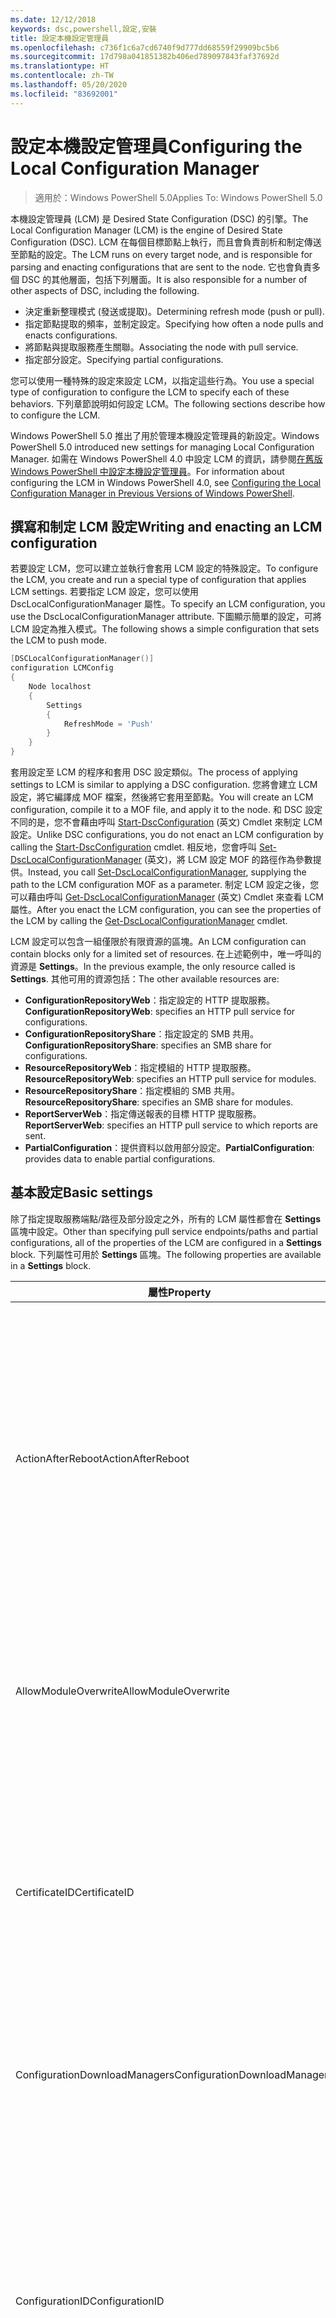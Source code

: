 ```yaml
---
ms.date: 12/12/2018
keywords: dsc,powershell,設定,安裝
title: 設定本機設定管理員
ms.openlocfilehash: c736f1c6a7cd6740f9d777dd68559f29909bc5b6
ms.sourcegitcommit: 17d798a041851382b406ed789097843faf37692d
ms.translationtype: HT
ms.contentlocale: zh-TW
ms.lasthandoff: 05/20/2020
ms.locfileid: "83692001"
---
```

# <a name="configuring-the-local-configuration-manager"></a><span data-ttu-id="c1b19-103">設定本機設定管理員</span><span class="sxs-lookup"><span data-stu-id="c1b19-103">Configuring the Local Configuration Manager</span></span>

> <span data-ttu-id="c1b19-104">適用於：Windows PowerShell 5.0</span><span class="sxs-lookup"><span data-stu-id="c1b19-104">Applies To: Windows PowerShell 5.0</span></span>

<span data-ttu-id="c1b19-105">本機設定管理員 (LCM) 是 Desired State Configuration (DSC) 的引擎。</span><span class="sxs-lookup"><span data-stu-id="c1b19-105">The Local Configuration Manager (LCM) is the engine of Desired State Configuration (DSC).</span></span>
<span data-ttu-id="c1b19-106">LCM 在每個目標節點上執行，而且會負責剖析和制定傳送至節點的設定。</span><span class="sxs-lookup"><span data-stu-id="c1b19-106">The LCM runs on every target node, and is responsible for parsing and enacting configurations that are sent to the node.</span></span>
<span data-ttu-id="c1b19-107">它也會負責多個 DSC 的其他層面，包括下列層面。</span><span class="sxs-lookup"><span data-stu-id="c1b19-107">It is also responsible for a number of other aspects of DSC, including the following.</span></span>

- <span data-ttu-id="c1b19-108">決定重新整理模式 (發送或提取)。</span><span class="sxs-lookup"><span data-stu-id="c1b19-108">Determining refresh mode (push or pull).</span></span>
- <span data-ttu-id="c1b19-109">指定節點提取的頻率，並制定設定。</span><span class="sxs-lookup"><span data-stu-id="c1b19-109">Specifying how often a node pulls and enacts configurations.</span></span>
- <span data-ttu-id="c1b19-110">將節點與提取服務產生關聯。</span><span class="sxs-lookup"><span data-stu-id="c1b19-110">Associating the node with pull service.</span></span>
- <span data-ttu-id="c1b19-111">指定部分設定。</span><span class="sxs-lookup"><span data-stu-id="c1b19-111">Specifying partial configurations.</span></span>

<span data-ttu-id="c1b19-112">您可以使用一種特殊的設定來設定 LCM，以指定這些行為。</span><span class="sxs-lookup"><span data-stu-id="c1b19-112">You use a special type of configuration to configure the LCM to specify each of these behaviors.</span></span>
<span data-ttu-id="c1b19-113">下列章節說明如何設定 LCM。</span><span class="sxs-lookup"><span data-stu-id="c1b19-113">The following sections describe how to configure the LCM.</span></span>

<span data-ttu-id="c1b19-114">Windows PowerShell 5.0 推出了用於管理本機設定管理員的新設定。</span><span class="sxs-lookup"><span data-stu-id="c1b19-114">Windows PowerShell 5.0 introduced new settings for managing Local Configuration Manager.</span></span>
<span data-ttu-id="c1b19-115">如需在 Windows PowerShell 4.0 中設定 LCM 的資訊，請參閱[在舊版 Windows PowerShell 中設定本機設定管理員](metaconfig4.md)。</span><span class="sxs-lookup"><span data-stu-id="c1b19-115">For information about configuring the LCM in Windows PowerShell 4.0, see [Configuring the Local Configuration Manager in Previous Versions of Windows PowerShell](metaconfig4.md).</span></span>

## <a name="writing-and-enacting-an-lcm-configuration"></a><span data-ttu-id="c1b19-116">撰寫和制定 LCM 設定</span><span class="sxs-lookup"><span data-stu-id="c1b19-116">Writing and enacting an LCM configuration</span></span>

<span data-ttu-id="c1b19-117">若要設定 LCM，您可以建立並執行會套用 LCM 設定的特殊設定。</span><span class="sxs-lookup"><span data-stu-id="c1b19-117">To configure the LCM, you create and run a special type of configuration that applies LCM settings.</span></span>
<span data-ttu-id="c1b19-118">若要指定 LCM 設定，您可以使用 DscLocalConfigurationManager 屬性。</span><span class="sxs-lookup"><span data-stu-id="c1b19-118">To specify an LCM configuration, you use the DscLocalConfigurationManager attribute.</span></span>
<span data-ttu-id="c1b19-119">下圖顯示簡單的設定，可將 LCM 設定為推入模式。</span><span class="sxs-lookup"><span data-stu-id="c1b19-119">The following shows a simple configuration that sets the LCM to push mode.</span></span>

```powershell
[DSCLocalConfigurationManager()]
configuration LCMConfig
{
    Node localhost
    {
        Settings
        {
            RefreshMode = 'Push'
        }
    }
}
```

<span data-ttu-id="c1b19-120">套用設定至 LCM 的程序和套用 DSC 設定類似。</span><span class="sxs-lookup"><span data-stu-id="c1b19-120">The process of applying settings to LCM is similar to applying a DSC configuration.</span></span>
<span data-ttu-id="c1b19-121">您將會建立 LCM 設定，將它編譯成 MOF 檔案，然後將它套用至節點。</span><span class="sxs-lookup"><span data-stu-id="c1b19-121">You will create an LCM configuration, compile it to a MOF file, and apply it to the node.</span></span>
<span data-ttu-id="c1b19-122">和 DSC 設定不同的是，您不會藉由呼叫 [Start-DscConfiguration](/powershell/module/psdesiredstateconfiguration/start-dscconfiguration) \(英文\) Cmdlet 來制定 LCM 設定。</span><span class="sxs-lookup"><span data-stu-id="c1b19-122">Unlike DSC configurations, you do not enact an LCM configuration by calling the [Start-DscConfiguration](/powershell/module/psdesiredstateconfiguration/start-dscconfiguration) cmdlet.</span></span>
<span data-ttu-id="c1b19-123">相反地，您會呼叫 [Set-DscLocalConfigurationManager](/powershell/module/PSDesiredStateConfiguration/Set-DscLocalConfigurationManager) \(英文\)，將 LCM 設定 MOF 的路徑作為參數提供。</span><span class="sxs-lookup"><span data-stu-id="c1b19-123">Instead, you call [Set-DscLocalConfigurationManager](/powershell/module/PSDesiredStateConfiguration/Set-DscLocalConfigurationManager), supplying the path to the LCM configuration MOF as a parameter.</span></span>
<span data-ttu-id="c1b19-124">制定 LCM 設定之後，您可以藉由呼叫 [Get-DscLocalConfigurationManager](/powershell/module/PSDesiredStateConfiguration/Get-DscLocalConfigurationManager) \(英文\) Cmdlet 來查看 LCM 屬性。</span><span class="sxs-lookup"><span data-stu-id="c1b19-124">After you enact the LCM configuration, you can see the properties of the LCM by calling the [Get-DscLocalConfigurationManager](/powershell/module/PSDesiredStateConfiguration/Get-DscLocalConfigurationManager) cmdlet.</span></span>

<span data-ttu-id="c1b19-125">LCM 設定可以包含一組僅限於有限資源的區塊。</span><span class="sxs-lookup"><span data-stu-id="c1b19-125">An LCM configuration can contain blocks only for a limited set of resources.</span></span>
<span data-ttu-id="c1b19-126">在上述範例中，唯一呼叫的資源是 **Settings**。</span><span class="sxs-lookup"><span data-stu-id="c1b19-126">In the previous example, the only resource called is **Settings**.</span></span>
<span data-ttu-id="c1b19-127">其他可用的資源包括：</span><span class="sxs-lookup"><span data-stu-id="c1b19-127">The other available resources are:</span></span>

* <span data-ttu-id="c1b19-128">**ConfigurationRepositoryWeb**：指定設定的 HTTP 提取服務。</span><span class="sxs-lookup"><span data-stu-id="c1b19-128">**ConfigurationRepositoryWeb**: specifies an HTTP pull service for configurations.</span></span>
* <span data-ttu-id="c1b19-129">**ConfigurationRepositoryShare**：指定設定的 SMB 共用。</span><span class="sxs-lookup"><span data-stu-id="c1b19-129">**ConfigurationRepositoryShare**: specifies an SMB share for configurations.</span></span>
* <span data-ttu-id="c1b19-130">**ResourceRepositoryWeb**：指定模組的 HTTP 提取服務。</span><span class="sxs-lookup"><span data-stu-id="c1b19-130">**ResourceRepositoryWeb**: specifies an HTTP pull service for modules.</span></span>
* <span data-ttu-id="c1b19-131">**ResourceRepositoryShare**：指定模組的 SMB 共用。</span><span class="sxs-lookup"><span data-stu-id="c1b19-131">**ResourceRepositoryShare**: specifies an SMB share for modules.</span></span>
* <span data-ttu-id="c1b19-132">**ReportServerWeb**：指定傳送報表的目標 HTTP 提取服務。</span><span class="sxs-lookup"><span data-stu-id="c1b19-132">**ReportServerWeb**: specifies an HTTP pull service to which reports are sent.</span></span>
* <span data-ttu-id="c1b19-133">**PartialConfiguration**：提供資料以啟用部分設定。</span><span class="sxs-lookup"><span data-stu-id="c1b19-133">**PartialConfiguration**: provides data to enable partial configurations.</span></span>

## <a name="basic-settings"></a><span data-ttu-id="c1b19-134">基本設定</span><span class="sxs-lookup"><span data-stu-id="c1b19-134">Basic settings</span></span>

<span data-ttu-id="c1b19-135">除了指定提取服務端點/路徑及部分設定之外，所有的 LCM 屬性都會在 **Settings** 區塊中設定。</span><span class="sxs-lookup"><span data-stu-id="c1b19-135">Other than specifying pull service endpoints/paths and partial configurations, all of the properties of the LCM are configured in a **Settings** block.</span></span>
<span data-ttu-id="c1b19-136">下列屬性可用於 **Settings** 區塊。</span><span class="sxs-lookup"><span data-stu-id="c1b19-136">The following properties are available in a **Settings** block.</span></span>

|  <span data-ttu-id="c1b19-137">屬性</span><span class="sxs-lookup"><span data-stu-id="c1b19-137">Property</span></span>  |  <span data-ttu-id="c1b19-138">類型</span><span class="sxs-lookup"><span data-stu-id="c1b19-138">Type</span></span>  |  <span data-ttu-id="c1b19-139">描述</span><span class="sxs-lookup"><span data-stu-id="c1b19-139">Description</span></span>   |
|----------- |------- |--------------- |
| <span data-ttu-id="c1b19-140">ActionAfterReboot</span><span class="sxs-lookup"><span data-stu-id="c1b19-140">ActionAfterReboot</span></span>| <span data-ttu-id="c1b19-141">字串</span><span class="sxs-lookup"><span data-stu-id="c1b19-141">string</span></span>| <span data-ttu-id="c1b19-142">指定套用設定期間在重新開機後的動作。</span><span class="sxs-lookup"><span data-stu-id="c1b19-142">Specifies what happens after a reboot during the application of a configuration.</span></span> <span data-ttu-id="c1b19-143">可能的值為 __"ContinueConfiguration"__ 和 __"StopConfiguration"__ 。</span><span class="sxs-lookup"><span data-stu-id="c1b19-143">The possible values are __"ContinueConfiguration"__ and __"StopConfiguration"__.</span></span> <ul><li> <span data-ttu-id="c1b19-144">__ContinueConfiguration__：機器重新開機後繼續套用目前的設定。</span><span class="sxs-lookup"><span data-stu-id="c1b19-144">__ContinueConfiguration__: Continue applying the current configuration after machine reboot.</span></span> <span data-ttu-id="c1b19-145">這是預設值。</span><span class="sxs-lookup"><span data-stu-id="c1b19-145">This is the default value</span></span></li><li><span data-ttu-id="c1b19-146">__StopConfiguration__：機器重新開機後停止目前的設定。</span><span class="sxs-lookup"><span data-stu-id="c1b19-146">__StopConfiguration__: Stop the current configuration after machine reboot.</span></span></li></ul>|
| <span data-ttu-id="c1b19-147">AllowModuleOverwrite</span><span class="sxs-lookup"><span data-stu-id="c1b19-147">AllowModuleOverwrite</span></span>| <span data-ttu-id="c1b19-148">bool</span><span class="sxs-lookup"><span data-stu-id="c1b19-148">bool</span></span>| <span data-ttu-id="c1b19-149">若允許以自提取服務下載的新設定覆寫目標節點上的舊設定，即為 __$TRUE__。</span><span class="sxs-lookup"><span data-stu-id="c1b19-149">__$TRUE__ if new configurations downloaded from the pull service are allowed to overwrite the old ones on the target node.</span></span> <span data-ttu-id="c1b19-150">否則為 $FALSE。</span><span class="sxs-lookup"><span data-stu-id="c1b19-150">Otherwise, $FALSE.</span></span>|
| <span data-ttu-id="c1b19-151">CertificateID</span><span class="sxs-lookup"><span data-stu-id="c1b19-151">CertificateID</span></span>| <span data-ttu-id="c1b19-152">字串</span><span class="sxs-lookup"><span data-stu-id="c1b19-152">string</span></span>| <span data-ttu-id="c1b19-153">憑證指紋，用來保護在設定中傳遞的憑證。</span><span class="sxs-lookup"><span data-stu-id="c1b19-153">The thumbprint of a certificate used to secure credentials passed in a configuration.</span></span> <span data-ttu-id="c1b19-154">如需詳細資訊，請參閱 [Want to secure credentials in Windows PowerShell Desired State Configuration (需要保護 Windows PowerShell 預期狀態設定的憑證嗎？)](https://devblogs.microsoft.com/powershell/want-to-secure-credentials-in-windows-powershell-desired-state-configuration/)。</span><span class="sxs-lookup"><span data-stu-id="c1b19-154">For more information see [Want to secure credentials in Windows PowerShell Desired State Configuration?](https://devblogs.microsoft.com/powershell/want-to-secure-credentials-in-windows-powershell-desired-state-configuration/).</span></span> <br> <span data-ttu-id="c1b19-155">__注意：__ 若使用 Azure 自動化 DSC 提取服務，系統會自動管理此設定。</span><span class="sxs-lookup"><span data-stu-id="c1b19-155">__Note:__ this is managed automatically if using Azure Automation DSC pull service.</span></span>|
| <span data-ttu-id="c1b19-156">ConfigurationDownloadManagers</span><span class="sxs-lookup"><span data-stu-id="c1b19-156">ConfigurationDownloadManagers</span></span>| <span data-ttu-id="c1b19-157">CimInstance[]</span><span class="sxs-lookup"><span data-stu-id="c1b19-157">CimInstance[]</span></span>| <span data-ttu-id="c1b19-158">已過時。</span><span class="sxs-lookup"><span data-stu-id="c1b19-158">Obsolete.</span></span> <span data-ttu-id="c1b19-159">使用 __ConfigurationRepositoryWeb__ 和 __ConfigurationRepositoryShare__ 區塊來定義設定提取服務端點。</span><span class="sxs-lookup"><span data-stu-id="c1b19-159">Use __ConfigurationRepositoryWeb__ and __ConfigurationRepositoryShare__ blocks to define configuration pull service endpoints.</span></span>|
| <span data-ttu-id="c1b19-160">ConfigurationID</span><span class="sxs-lookup"><span data-stu-id="c1b19-160">ConfigurationID</span></span>| <span data-ttu-id="c1b19-161">字串</span><span class="sxs-lookup"><span data-stu-id="c1b19-161">string</span></span>| <span data-ttu-id="c1b19-162">用於與較舊提取服務版本之間的回溯相容性。</span><span class="sxs-lookup"><span data-stu-id="c1b19-162">For backwards compatibility with older pull service versions.</span></span> <span data-ttu-id="c1b19-163">識別要從提取服務取得之設定檔的 GUID。</span><span class="sxs-lookup"><span data-stu-id="c1b19-163">A GUID that identifies the configuration file to get from a pull service.</span></span> <span data-ttu-id="c1b19-164">如果設定 MOF 的名稱為 ConfigurationID.mof，節點將會在提取服務上提取設定。</span><span class="sxs-lookup"><span data-stu-id="c1b19-164">The node will pull configurations on the pull service if the name of the configuration MOF is named ConfigurationID.mof.</span></span><br> <span data-ttu-id="c1b19-165">__注意：__ 如果您設定這個屬性，將無法使用 __RegistrationKey__ 向提取服務註冊節點。</span><span class="sxs-lookup"><span data-stu-id="c1b19-165">__Note:__ If you set this property, registering the node with a pull service by using __RegistrationKey__ does not work.</span></span> <span data-ttu-id="c1b19-166">如需詳細資訊，請參閱[以設定名稱設定提取用戶端](../pull-server/pullClientConfigNames.md)。</span><span class="sxs-lookup"><span data-stu-id="c1b19-166">For more information, see [Setting up a pull client with configuration names](../pull-server/pullClientConfigNames.md).</span></span>|
| <span data-ttu-id="c1b19-167">ConfigurationMode</span><span class="sxs-lookup"><span data-stu-id="c1b19-167">ConfigurationMode</span></span>| <span data-ttu-id="c1b19-168">字串</span><span class="sxs-lookup"><span data-stu-id="c1b19-168">string</span></span> | <span data-ttu-id="c1b19-169">指定 LCM 實際上如何將設定套用至目標節點。</span><span class="sxs-lookup"><span data-stu-id="c1b19-169">Specifies how the LCM actually applies the configuration to the target nodes.</span></span> <span data-ttu-id="c1b19-170">可能的值為 __"ApplyOnly"__ 、 __"ApplyAndMonitor"__ 和 __"ApplyAndAutoCorrect"__ 。</span><span class="sxs-lookup"><span data-stu-id="c1b19-170">Possible values are __"ApplyOnly"__,__"ApplyAndMonitor"__, and __"ApplyAndAutoCorrect"__.</span></span> <ul><li><span data-ttu-id="c1b19-171">__ApplyOnly__：除非將新設定推送至目標節點，或是從服務提取新設定時，否則，DSC 會套用設定且不執行任何進一步的動作。</span><span class="sxs-lookup"><span data-stu-id="c1b19-171">__ApplyOnly__: DSC applies the configuration and does nothing further unless a new configuration is pushed to the target node or when a new configuration is pulled from a service.</span></span> <span data-ttu-id="c1b19-172">初始套用新的設定之後，DSC 不會檢查先前設定的狀態是否漂移。</span><span class="sxs-lookup"><span data-stu-id="c1b19-172">After initial application of a new configuration, DSC does not check for drift from a previously configured state.</span></span> <span data-ttu-id="c1b19-173">請注意，在 __ApplyOnly__ 生效之前，DSC 不斷嘗試套用此組態，直到成功為止 。</span><span class="sxs-lookup"><span data-stu-id="c1b19-173">Note that DSC will attempt to apply the configuration until it is successful before __ApplyOnly__ takes effect.</span></span> </li><li> <span data-ttu-id="c1b19-174">__ApplyAndMonitor__：這是預設值。</span><span class="sxs-lookup"><span data-stu-id="c1b19-174">__ApplyAndMonitor__: This is the default value.</span></span> <span data-ttu-id="c1b19-175">LCM 會套用任何新的設定。</span><span class="sxs-lookup"><span data-stu-id="c1b19-175">The LCM applies any new configurations.</span></span> <span data-ttu-id="c1b19-176">初始套用新設定之後，如果目標節點從所需狀態漂移，DSC 會在記錄中報告差異。</span><span class="sxs-lookup"><span data-stu-id="c1b19-176">After initial application of a new configuration, if the target node drifts from the desired state, DSC reports the discrepancy in logs.</span></span> <span data-ttu-id="c1b19-177">請注意，在 __ApplyAndMonitor__ 生效之前，DSC 不斷嘗試套用此組態，直到成功為止 。</span><span class="sxs-lookup"><span data-stu-id="c1b19-177">Note that DSC will attempt to apply the configuration until it is successful before __ApplyAndMonitor__ takes effect.</span></span></li><li><span data-ttu-id="c1b19-178">__ApplyAndAutoCorrect__：DSC 會套用任何新設定。</span><span class="sxs-lookup"><span data-stu-id="c1b19-178">__ApplyAndAutoCorrect__: DSC applies any new configurations.</span></span> <span data-ttu-id="c1b19-179">第一次套用新設定之後，如果目標節點偏離預期狀態，則 DSC 會報告記錄檔中的差異，然後重新套用目前設定。</span><span class="sxs-lookup"><span data-stu-id="c1b19-179">After initial application of a new configuration, if the target node drifts from the desired state, DSC reports the discrepancy in logs, and then re-applies the current configuration.</span></span></li></ul>|
| <span data-ttu-id="c1b19-180">ConfigurationModeFrequencyMins</span><span class="sxs-lookup"><span data-stu-id="c1b19-180">ConfigurationModeFrequencyMins</span></span>| <span data-ttu-id="c1b19-181">UInt32</span><span class="sxs-lookup"><span data-stu-id="c1b19-181">UInt32</span></span>| <span data-ttu-id="c1b19-182">檢查並套用目前設定的頻率 (以分鐘為單位)。</span><span class="sxs-lookup"><span data-stu-id="c1b19-182">How often, in minutes, the current configuration is checked and applied.</span></span> <span data-ttu-id="c1b19-183">如果 ConfigurationMode 屬性設定為 ApplyOnly，就會忽略這個屬性。</span><span class="sxs-lookup"><span data-stu-id="c1b19-183">This property is ignored if the ConfigurationMode property is set to ApplyOnly.</span></span> <span data-ttu-id="c1b19-184">預設值為 15。</span><span class="sxs-lookup"><span data-stu-id="c1b19-184">The default value is 15.</span></span>|
| <span data-ttu-id="c1b19-185">DebugMode</span><span class="sxs-lookup"><span data-stu-id="c1b19-185">DebugMode</span></span>| <span data-ttu-id="c1b19-186">字串</span><span class="sxs-lookup"><span data-stu-id="c1b19-186">string</span></span>| <span data-ttu-id="c1b19-187">可能的值為 __None__、__ForceModuleImport__ 和 __All__。</span><span class="sxs-lookup"><span data-stu-id="c1b19-187">Possible values are __None__, __ForceModuleImport__, and __All__.</span></span> <ul><li><span data-ttu-id="c1b19-188">設為 __None__ 會使用快取資源。</span><span class="sxs-lookup"><span data-stu-id="c1b19-188">Set to __None__ to use cached resources.</span></span> <span data-ttu-id="c1b19-189">這是預設，而且應該用於實際執行的案例。</span><span class="sxs-lookup"><span data-stu-id="c1b19-189">This is the default and should be used in production scenarios.</span></span></li><li><span data-ttu-id="c1b19-190">設為 __ForceModuleImport__，會導致 LCM 重新載入任何 DSC 資源模組，即使先前已載入這些模組並已快取。</span><span class="sxs-lookup"><span data-stu-id="c1b19-190">Setting to __ForceModuleImport__, causes the LCM to reload any DSC resource modules, even if they have been previously loaded and cached.</span></span> <span data-ttu-id="c1b19-191">這會影響 DSC 作業的效能，因為每個模組會在使用時重新載入。</span><span class="sxs-lookup"><span data-stu-id="c1b19-191">This impacts the performance of DSC operations as each module is reloaded on use.</span></span> <span data-ttu-id="c1b19-192">通常會在為資源偵錯時使用此值</span><span class="sxs-lookup"><span data-stu-id="c1b19-192">Typically you would use this value while debugging a resource</span></span></li><li><span data-ttu-id="c1b19-193">在這一版本中，__All__ 與 __ForceModuleImport__ 相同</span><span class="sxs-lookup"><span data-stu-id="c1b19-193">In this release, __All__ is same as __ForceModuleImport__</span></span></li></ul> |
| <span data-ttu-id="c1b19-194">RebootNodeIfNeeded</span><span class="sxs-lookup"><span data-stu-id="c1b19-194">RebootNodeIfNeeded</span></span>| <span data-ttu-id="c1b19-195">bool</span><span class="sxs-lookup"><span data-stu-id="c1b19-195">bool</span></span>| <span data-ttu-id="c1b19-196">將此設為 `$true`，以允許資源使用 `$global:DSCMachineStatus` 旗標來重新啟動節點。</span><span class="sxs-lookup"><span data-stu-id="c1b19-196">Set this to `$true` to allow resources to reboot the Node using the `$global:DSCMachineStatus` flag.</span></span> <span data-ttu-id="c1b19-197">否則，您將必須手動重新啟動任何設定所需的節點。</span><span class="sxs-lookup"><span data-stu-id="c1b19-197">Otherwise, you will have to manually reboot the node for any configuration that requires it.</span></span> <span data-ttu-id="c1b19-198">預設值是 `$false`。</span><span class="sxs-lookup"><span data-stu-id="c1b19-198">The default value is `$false`.</span></span> <span data-ttu-id="c1b19-199">若要在重新啟動條件是由 DSC 以外項目 (例如 Windows Installer) 所制定的情況下使用此設定，請將此設定與 [ComputerManagementDsc](https://github.com/PowerShell/ComputerManagementDsc) 中的 __PendingReboot__ 模組結合。</span><span class="sxs-lookup"><span data-stu-id="c1b19-199">To use this setting when a reboot condition is enacted by something other than DSC (such as Windows Installer), combine this setting with the __PendingReboot__ resource in the [ComputerManagementDsc](https://github.com/PowerShell/ComputerManagementDsc) module.</span></span>|
| <span data-ttu-id="c1b19-200">RefreshMode</span><span class="sxs-lookup"><span data-stu-id="c1b19-200">RefreshMode</span></span>| <span data-ttu-id="c1b19-201">字串</span><span class="sxs-lookup"><span data-stu-id="c1b19-201">string</span></span>| <span data-ttu-id="c1b19-202">指定 LCM 取得設定的方式。</span><span class="sxs-lookup"><span data-stu-id="c1b19-202">Specifies how the LCM gets configurations.</span></span> <span data-ttu-id="c1b19-203">可能的值為 __"Disabled"__ 、 __"Push"__ 和 __"Pull"__ 。</span><span class="sxs-lookup"><span data-stu-id="c1b19-203">The possible values are __"Disabled"__, __"Push"__, and __"Pull"__.</span></span> <ul><li><span data-ttu-id="c1b19-204">__Disabled__：為此節點停用 DSC 設定。</span><span class="sxs-lookup"><span data-stu-id="c1b19-204">__Disabled__: DSC configurations are disabled for this node.</span></span></li><li> <span data-ttu-id="c1b19-205">__Push__：藉由呼叫 [Start-DscConfiguration](/powershell/module/psdesiredstateconfiguration/start-dscconfiguration) Cmdlet 來初始設定。</span><span class="sxs-lookup"><span data-stu-id="c1b19-205">__Push__: Configurations are initiated by calling the [Start-DscConfiguration](/powershell/module/psdesiredstateconfiguration/start-dscconfiguration) cmdlet.</span></span> <span data-ttu-id="c1b19-206">設定會立即套用至節點。</span><span class="sxs-lookup"><span data-stu-id="c1b19-206">The configuration is applied immediately to the node.</span></span> <span data-ttu-id="c1b19-207">這是預設值。</span><span class="sxs-lookup"><span data-stu-id="c1b19-207">This is the default value.</span></span></li><li><span data-ttu-id="c1b19-208">__Pull__：將節點設定為定期檢查來自提取服務或 SMB 路徑的設定。</span><span class="sxs-lookup"><span data-stu-id="c1b19-208">__Pull:__ The node is configured to regularly check for configurations from a pull service or SMB path.</span></span> <span data-ttu-id="c1b19-209">如果這個屬性設為 __Pull__，您必須在 __ConfigurationRepositoryWeb__ 或 __ConfigurationRepositoryShare__ 區塊中指定 HTTP (服務) 或 SMB (共用) 路徑。</span><span class="sxs-lookup"><span data-stu-id="c1b19-209">If this property is set to __Pull__, you must specify an HTTP (service) or SMB (share) path in a __ConfigurationRepositoryWeb__ or __ConfigurationRepositoryShare__ block.</span></span></li></ul>|
| <span data-ttu-id="c1b19-210">RefreshFrequencyMins</span><span class="sxs-lookup"><span data-stu-id="c1b19-210">RefreshFrequencyMins</span></span>| <span data-ttu-id="c1b19-211">Uint32</span><span class="sxs-lookup"><span data-stu-id="c1b19-211">Uint32</span></span>| <span data-ttu-id="c1b19-212">LCM 檢查提取服務以取得更新設定的時間間隔 (以分鐘為單位)。</span><span class="sxs-lookup"><span data-stu-id="c1b19-212">The time interval, in minutes, at which the LCM checks a pull service to get updated configurations.</span></span> <span data-ttu-id="c1b19-213">如果 LCM 未在提取模式下設定，就會忽略此值。</span><span class="sxs-lookup"><span data-stu-id="c1b19-213">This value is ignored if the LCM is not configured in pull mode.</span></span> <span data-ttu-id="c1b19-214">預設值是 30。</span><span class="sxs-lookup"><span data-stu-id="c1b19-214">The default value is 30.</span></span>|
| <span data-ttu-id="c1b19-215">ReportManagers</span><span class="sxs-lookup"><span data-stu-id="c1b19-215">ReportManagers</span></span>| <span data-ttu-id="c1b19-216">CimInstance[]</span><span class="sxs-lookup"><span data-stu-id="c1b19-216">CimInstance[]</span></span>| <span data-ttu-id="c1b19-217">已過時。</span><span class="sxs-lookup"><span data-stu-id="c1b19-217">Obsolete.</span></span> <span data-ttu-id="c1b19-218">使用 __ReportServerWeb__ 區塊來定義傳送報表資料至提取服務的端點。</span><span class="sxs-lookup"><span data-stu-id="c1b19-218">Use __ReportServerWeb__ blocks to define an endpoint to send reporting data to a pull service.</span></span>|
| <span data-ttu-id="c1b19-219">ResourceModuleManagers</span><span class="sxs-lookup"><span data-stu-id="c1b19-219">ResourceModuleManagers</span></span>| <span data-ttu-id="c1b19-220">CimInstance[]</span><span class="sxs-lookup"><span data-stu-id="c1b19-220">CimInstance[]</span></span>| <span data-ttu-id="c1b19-221">已過時。</span><span class="sxs-lookup"><span data-stu-id="c1b19-221">Obsolete.</span></span> <span data-ttu-id="c1b19-222">使用 __ResourceRepositoryWeb__ 和 __ResourceRepositoryShare__ 區塊來個別定義提取服務 HTTP 端點或 SMB 路徑。</span><span class="sxs-lookup"><span data-stu-id="c1b19-222">Use __ResourceRepositoryWeb__ and __ResourceRepositoryShare__ blocks to define pull service HTTP endpoints or SMB paths, respectively.</span></span>|
| <span data-ttu-id="c1b19-223">PartialConfigurations</span><span class="sxs-lookup"><span data-stu-id="c1b19-223">PartialConfigurations</span></span>| <span data-ttu-id="c1b19-224">CimInstance</span><span class="sxs-lookup"><span data-stu-id="c1b19-224">CimInstance</span></span>| <span data-ttu-id="c1b19-225">未實作。</span><span class="sxs-lookup"><span data-stu-id="c1b19-225">Not implemented.</span></span> <span data-ttu-id="c1b19-226">請勿使用。</span><span class="sxs-lookup"><span data-stu-id="c1b19-226">Do not use.</span></span>|
| <span data-ttu-id="c1b19-227">StatusRetentionTimeInDays</span><span class="sxs-lookup"><span data-stu-id="c1b19-227">StatusRetentionTimeInDays</span></span> | <span data-ttu-id="c1b19-228">UInt32</span><span class="sxs-lookup"><span data-stu-id="c1b19-228">UInt32</span></span>| <span data-ttu-id="c1b19-229">LCM 會保留目前設定狀態的天數。</span><span class="sxs-lookup"><span data-stu-id="c1b19-229">The number of days the LCM keeps the status of the current configuration.</span></span>|

> [!NOTE]
> <span data-ttu-id="c1b19-230">LCM 會根據以下項目，啟動 **ConfigurationModeFrequencyMins**：</span><span class="sxs-lookup"><span data-stu-id="c1b19-230">The LCM starts the **ConfigurationModeFrequencyMins** cycle based on:</span></span>
>
> - <span data-ttu-id="c1b19-231">新的中繼設定會使用 `Set-DscLocalConfigurationManager` 來套用</span><span class="sxs-lookup"><span data-stu-id="c1b19-231">A new metaconfig is applied using `Set-DscLocalConfigurationManager`</span></span>
> - <span data-ttu-id="c1b19-232">電腦重新啟動</span><span class="sxs-lookup"><span data-stu-id="c1b19-232">A machine restart</span></span>
>
> <span data-ttu-id="c1b19-233">針對任何計時器處理序發生當機的狀況，會在 30 秒內偵測該狀況，並重新啟動循環。</span><span class="sxs-lookup"><span data-stu-id="c1b19-233">For any condition where the timer process experiences a crash, that will be detected within 30 seconds and the cycle will be restarted.</span></span>
> <span data-ttu-id="c1b19-234">若此作業的期間超過所設定循環頻率，則下一個計時器便不會啟動，並可能使同時作業延遲啟動循環。</span><span class="sxs-lookup"><span data-stu-id="c1b19-234">A concurrent operation could delay the cycle from being started, if the duration of this operation exceeds the configured cycle frequency, the next timer will not start.</span></span>
>
> <span data-ttu-id="c1b19-235">例如，中繼設定已設定為 15 分鐘的提取頻率，而提取動作則在 T1 發生。</span><span class="sxs-lookup"><span data-stu-id="c1b19-235">Example, the metaconfig is configured at a 15 minute pull frequency and a pull occurs at T1.</span></span>  <span data-ttu-id="c1b19-236">節點沒有在 16 分鐘內完成工作。</span><span class="sxs-lookup"><span data-stu-id="c1b19-236">The Node does not finish work for 16 minutes.</span></span>  <span data-ttu-id="c1b19-237">這樣便會忽略第一個 15 分鐘循環，而下一個提取則會在 T1+15+15 時發生。</span><span class="sxs-lookup"><span data-stu-id="c1b19-237">The first 15 minute cycle is ignored, and next pull will happen at T1+15+15.</span></span>

## <a name="pull-service"></a><span data-ttu-id="c1b19-238">提取服務</span><span class="sxs-lookup"><span data-stu-id="c1b19-238">Pull service</span></span>

<span data-ttu-id="c1b19-239">LCM 設定支援定義下列提取服務端點類型：</span><span class="sxs-lookup"><span data-stu-id="c1b19-239">LCM configuration supports defining the following types of pull service endpoints:</span></span>

- <span data-ttu-id="c1b19-240">**設定伺服器**：適用於 DSC 設定的存放庫。</span><span class="sxs-lookup"><span data-stu-id="c1b19-240">**Configuration server**: A repository for DSC configurations.</span></span> <span data-ttu-id="c1b19-241">使用 **ConfigurationRepositoryWeb** (適用於 Web 伺服器) 和 **ConfigurationRepositoryShare** (適用於 SMB 伺服器) 區塊來定義設定伺服器。</span><span class="sxs-lookup"><span data-stu-id="c1b19-241">Define configuration servers by using **ConfigurationRepositoryWeb** (for web-based servers) and **ConfigurationRepositoryShare** (for SMB-based servers) blocks.</span></span>
- <span data-ttu-id="c1b19-242">**資源伺服器**：封裝成 PowerShell 模組的 DSC 資源存放庫。</span><span class="sxs-lookup"><span data-stu-id="c1b19-242">**Resource server**: A repository for DSC resources, packaged as PowerShell modules.</span></span> <span data-ttu-id="c1b19-243">使用 **ResourceRepositoryWeb** (適用於 Web 伺服器) 和 **ResourceRepositoryShare** (適用於 SMB 伺服器) 區塊來定義資源伺服器。</span><span class="sxs-lookup"><span data-stu-id="c1b19-243">Define resource servers by using **ResourceRepositoryWeb** (for web-based servers) and **ResourceRepositoryShare** (for SMB-based servers) blocks.</span></span>
- <span data-ttu-id="c1b19-244">**報表伺服器**：DSC 傳送報表資料的目標服務。</span><span class="sxs-lookup"><span data-stu-id="c1b19-244">**Report server**: A service that DSC sends report data to.</span></span> <span data-ttu-id="c1b19-245">使用 **ReportServerWeb** 區塊來定義報表伺服器。</span><span class="sxs-lookup"><span data-stu-id="c1b19-245">Define report servers by using **ReportServerWeb** blocks.</span></span> <span data-ttu-id="c1b19-246">報表伺服器必須是 Web 服務。</span><span class="sxs-lookup"><span data-stu-id="c1b19-246">A report server must be a web service.</span></span>

<span data-ttu-id="c1b19-247">如需提取服務的詳細資訊，請參閱 [Desired State Configuration 提取服務](../pull-server/pullServer.md)。</span><span class="sxs-lookup"><span data-stu-id="c1b19-247">For more details on pull service see, [Desired State Configuration Pull Service](../pull-server/pullServer.md).</span></span>

## <a name="configuration-server-blocks"></a><span data-ttu-id="c1b19-248">設定伺服器區塊</span><span class="sxs-lookup"><span data-stu-id="c1b19-248">Configuration server blocks</span></span>

<span data-ttu-id="c1b19-249">若要定義 Web 設定伺服器，請建立 **ConfigurationRepositoryWeb** 區塊。</span><span class="sxs-lookup"><span data-stu-id="c1b19-249">To define a web-based configuration server, you create a **ConfigurationRepositoryWeb** block.</span></span>
<span data-ttu-id="c1b19-250">**ConfigurationRepositoryWeb** 定義下列屬性。</span><span class="sxs-lookup"><span data-stu-id="c1b19-250">A **ConfigurationRepositoryWeb** defines the following properties.</span></span>

|<span data-ttu-id="c1b19-251">屬性</span><span class="sxs-lookup"><span data-stu-id="c1b19-251">Property</span></span>|<span data-ttu-id="c1b19-252">類型</span><span class="sxs-lookup"><span data-stu-id="c1b19-252">Type</span></span>|<span data-ttu-id="c1b19-253">描述</span><span class="sxs-lookup"><span data-stu-id="c1b19-253">Description</span></span>|
|---|---|---|
|<span data-ttu-id="c1b19-254">AllowUnsecureConnection</span><span class="sxs-lookup"><span data-stu-id="c1b19-254">AllowUnsecureConnection</span></span>|<span data-ttu-id="c1b19-255">bool</span><span class="sxs-lookup"><span data-stu-id="c1b19-255">bool</span></span>|<span data-ttu-id="c1b19-256">設為 **$TRUE** 即允許從節點到伺服器的未經驗證連線。</span><span class="sxs-lookup"><span data-stu-id="c1b19-256">Set to **$TRUE** to allow connections from the node to the server without authentication.</span></span> <span data-ttu-id="c1b19-257">設為 **$FALSE** 表示需要驗證。</span><span class="sxs-lookup"><span data-stu-id="c1b19-257">Set to **$FALSE** to require authentication.</span></span>|
|<span data-ttu-id="c1b19-258">CertificateID</span><span class="sxs-lookup"><span data-stu-id="c1b19-258">CertificateID</span></span>|<span data-ttu-id="c1b19-259">字串</span><span class="sxs-lookup"><span data-stu-id="c1b19-259">string</span></span>|<span data-ttu-id="c1b19-260">用來向伺服器驗證的憑證指紋。</span><span class="sxs-lookup"><span data-stu-id="c1b19-260">The thumbprint of a certificate used to authenticate to the server.</span></span>|
|<span data-ttu-id="c1b19-261">ConfigurationNames</span><span class="sxs-lookup"><span data-stu-id="c1b19-261">ConfigurationNames</span></span>|<span data-ttu-id="c1b19-262">String[]</span><span class="sxs-lookup"><span data-stu-id="c1b19-262">String[]</span></span>|<span data-ttu-id="c1b19-263">要由目標節點提取之設定名稱的陣列。</span><span class="sxs-lookup"><span data-stu-id="c1b19-263">An array of names of configurations to be pulled by the target node.</span></span> <span data-ttu-id="c1b19-264">僅有在使用 **RegistrationKey** 向提取服務註冊節點時，才會使用這些設定。</span><span class="sxs-lookup"><span data-stu-id="c1b19-264">These are used only if the node is registered with the pull service by using a **RegistrationKey**.</span></span> <span data-ttu-id="c1b19-265">如需詳細資訊，請參閱[以設定名稱設定提取用戶端](../pull-server/pullClientConfigNames.md)。</span><span class="sxs-lookup"><span data-stu-id="c1b19-265">For more information, see [Setting up a pull client with configuration names](../pull-server/pullClientConfigNames.md).</span></span>|
|<span data-ttu-id="c1b19-266">RegistrationKey</span><span class="sxs-lookup"><span data-stu-id="c1b19-266">RegistrationKey</span></span>|<span data-ttu-id="c1b19-267">字串</span><span class="sxs-lookup"><span data-stu-id="c1b19-267">string</span></span>|<span data-ttu-id="c1b19-268">向提取服務註冊節點的 GUID。</span><span class="sxs-lookup"><span data-stu-id="c1b19-268">A GUID that registers the node with the pull service.</span></span> <span data-ttu-id="c1b19-269">如需詳細資訊，請參閱[以設定名稱設定提取用戶端](../pull-server/pullClientConfigNames.md)。</span><span class="sxs-lookup"><span data-stu-id="c1b19-269">For more information, see [Setting up a pull client with configuration names](../pull-server/pullClientConfigNames.md).</span></span>|
|<span data-ttu-id="c1b19-270">ServerURL</span><span class="sxs-lookup"><span data-stu-id="c1b19-270">ServerURL</span></span>|<span data-ttu-id="c1b19-271">字串</span><span class="sxs-lookup"><span data-stu-id="c1b19-271">string</span></span>|<span data-ttu-id="c1b19-272">設定服務的 URL。</span><span class="sxs-lookup"><span data-stu-id="c1b19-272">The URL of the configuration service.</span></span>|
|<span data-ttu-id="c1b19-273">ProxyURL\*</span><span class="sxs-lookup"><span data-stu-id="c1b19-273">ProxyURL\*</span></span>|<span data-ttu-id="c1b19-274">字串</span><span class="sxs-lookup"><span data-stu-id="c1b19-274">string</span></span>|<span data-ttu-id="c1b19-275">與設定服務通訊時要使用的 HTTP Proxy URL。</span><span class="sxs-lookup"><span data-stu-id="c1b19-275">The URL of the http proxy to use when communicating with the configuration service.</span></span>|
|<span data-ttu-id="c1b19-276">ProxyCredential\*</span><span class="sxs-lookup"><span data-stu-id="c1b19-276">ProxyCredential\*</span></span>|<span data-ttu-id="c1b19-277">pscredential</span><span class="sxs-lookup"><span data-stu-id="c1b19-277">pscredential</span></span>|<span data-ttu-id="c1b19-278">要用於 HTTP Proxy 的認證。</span><span class="sxs-lookup"><span data-stu-id="c1b19-278">Credential to use for the http proxy.</span></span>|

> [!NOTE]
>
> * <span data-ttu-id="c1b19-279">Windows 1809 版與更新版本中支援。</span><span class="sxs-lookup"><span data-stu-id="c1b19-279">Supported in Windows versions 1809 and later.</span></span>

<span data-ttu-id="c1b19-280">如需能簡化針對內部部署節點設定 ConfigurationRepositoryWeb 值的範例指令碼，請參閱[產生 DSC 中繼設定](https://docs.microsoft.com/azure/automation/automation-dsc-onboarding#generating-dsc-metaconfigurations)</span><span class="sxs-lookup"><span data-stu-id="c1b19-280">An example script to simplify configuring the ConfigurationRepositoryWeb value for on-premises nodes is available - see [Generating DSC metaconfigurations](https://docs.microsoft.com/azure/automation/automation-dsc-onboarding#generating-dsc-metaconfigurations)</span></span>

<span data-ttu-id="c1b19-281">若要定義 SMB 設定伺服器，請建立 **ConfigurationRepositoryShare** 區塊。</span><span class="sxs-lookup"><span data-stu-id="c1b19-281">To define an SMB-based configuration server, you create a **ConfigurationRepositoryShare** block.</span></span>
<span data-ttu-id="c1b19-282">**ConfigurationRepositoryShare** 定義下列屬性。</span><span class="sxs-lookup"><span data-stu-id="c1b19-282">A **ConfigurationRepositoryShare** defines the following properties.</span></span>

|<span data-ttu-id="c1b19-283">屬性</span><span class="sxs-lookup"><span data-stu-id="c1b19-283">Property</span></span>|<span data-ttu-id="c1b19-284">類型</span><span class="sxs-lookup"><span data-stu-id="c1b19-284">Type</span></span>|<span data-ttu-id="c1b19-285">描述</span><span class="sxs-lookup"><span data-stu-id="c1b19-285">Description</span></span>|
|---|---|---|
|<span data-ttu-id="c1b19-286">認證</span><span class="sxs-lookup"><span data-stu-id="c1b19-286">Credential</span></span>|<span data-ttu-id="c1b19-287">MSFT_Credential</span><span class="sxs-lookup"><span data-stu-id="c1b19-287">MSFT_Credential</span></span>|<span data-ttu-id="c1b19-288">用來向 SMB 驗證的認證。</span><span class="sxs-lookup"><span data-stu-id="c1b19-288">The credential used to authenticate to the SMB share.</span></span>|
|<span data-ttu-id="c1b19-289">SourcePath</span><span class="sxs-lookup"><span data-stu-id="c1b19-289">SourcePath</span></span>|<span data-ttu-id="c1b19-290">字串</span><span class="sxs-lookup"><span data-stu-id="c1b19-290">string</span></span>|<span data-ttu-id="c1b19-291">SMB 共用的路徑。</span><span class="sxs-lookup"><span data-stu-id="c1b19-291">The path of the SMB share.</span></span>|

## <a name="resource-server-blocks"></a><span data-ttu-id="c1b19-292">資源伺服器區塊</span><span class="sxs-lookup"><span data-stu-id="c1b19-292">Resource server blocks</span></span>

<span data-ttu-id="c1b19-293">若要定義 Web 資源伺服器，請建立 **ResourceRepositoryWeb** 區塊。</span><span class="sxs-lookup"><span data-stu-id="c1b19-293">To define a web-based resource server, you create a **ResourceRepositoryWeb** block.</span></span>
<span data-ttu-id="c1b19-294">**ResourceRepositoryWeb** 定義下列屬性。</span><span class="sxs-lookup"><span data-stu-id="c1b19-294">A **ResourceRepositoryWeb** defines the following properties.</span></span>

|<span data-ttu-id="c1b19-295">屬性</span><span class="sxs-lookup"><span data-stu-id="c1b19-295">Property</span></span>|<span data-ttu-id="c1b19-296">類型</span><span class="sxs-lookup"><span data-stu-id="c1b19-296">Type</span></span>|<span data-ttu-id="c1b19-297">描述</span><span class="sxs-lookup"><span data-stu-id="c1b19-297">Description</span></span>|
|---|---|---|
|<span data-ttu-id="c1b19-298">AllowUnsecureConnection</span><span class="sxs-lookup"><span data-stu-id="c1b19-298">AllowUnsecureConnection</span></span>|<span data-ttu-id="c1b19-299">bool</span><span class="sxs-lookup"><span data-stu-id="c1b19-299">bool</span></span>|<span data-ttu-id="c1b19-300">設為 **$TRUE** 即允許從節點到伺服器的未經驗證連線。</span><span class="sxs-lookup"><span data-stu-id="c1b19-300">Set to **$TRUE** to allow connections from the node to the server without authentication.</span></span> <span data-ttu-id="c1b19-301">設為 **$FALSE** 表示需要驗證。</span><span class="sxs-lookup"><span data-stu-id="c1b19-301">Set to **$FALSE** to require authentication.</span></span>|
|<span data-ttu-id="c1b19-302">CertificateID</span><span class="sxs-lookup"><span data-stu-id="c1b19-302">CertificateID</span></span>|<span data-ttu-id="c1b19-303">字串</span><span class="sxs-lookup"><span data-stu-id="c1b19-303">string</span></span>|<span data-ttu-id="c1b19-304">用來向伺服器驗證的憑證指紋。</span><span class="sxs-lookup"><span data-stu-id="c1b19-304">The thumbprint of a certificate used to authenticate to the server.</span></span>|
|<span data-ttu-id="c1b19-305">RegistrationKey</span><span class="sxs-lookup"><span data-stu-id="c1b19-305">RegistrationKey</span></span>|<span data-ttu-id="c1b19-306">字串</span><span class="sxs-lookup"><span data-stu-id="c1b19-306">string</span></span>|<span data-ttu-id="c1b19-307">向提取服務識別節點的 GUID。</span><span class="sxs-lookup"><span data-stu-id="c1b19-307">A GUID that identifies the node to the pull service.</span></span>|
|<span data-ttu-id="c1b19-308">ServerURL</span><span class="sxs-lookup"><span data-stu-id="c1b19-308">ServerURL</span></span>|<span data-ttu-id="c1b19-309">字串</span><span class="sxs-lookup"><span data-stu-id="c1b19-309">string</span></span>|<span data-ttu-id="c1b19-310">設定伺服器的 URL。</span><span class="sxs-lookup"><span data-stu-id="c1b19-310">The URL of the configuration server.</span></span>|
|<span data-ttu-id="c1b19-311">ProxyURL\*</span><span class="sxs-lookup"><span data-stu-id="c1b19-311">ProxyURL\*</span></span>|<span data-ttu-id="c1b19-312">字串</span><span class="sxs-lookup"><span data-stu-id="c1b19-312">string</span></span>|<span data-ttu-id="c1b19-313">與設定服務通訊時要使用的 HTTP Proxy URL。</span><span class="sxs-lookup"><span data-stu-id="c1b19-313">The URL of the http proxy to use when communicating with the configuration service.</span></span>|
|<span data-ttu-id="c1b19-314">ProxyCredential\*</span><span class="sxs-lookup"><span data-stu-id="c1b19-314">ProxyCredential\*</span></span>|<span data-ttu-id="c1b19-315">pscredential</span><span class="sxs-lookup"><span data-stu-id="c1b19-315">pscredential</span></span>|<span data-ttu-id="c1b19-316">要用於 HTTP Proxy 的認證。</span><span class="sxs-lookup"><span data-stu-id="c1b19-316">Credential to use for the http proxy.</span></span>|

> [!NOTE]
>
> * <span data-ttu-id="c1b19-317">Windows 1809 版與更新版本中支援。</span><span class="sxs-lookup"><span data-stu-id="c1b19-317">Supported in Windows versions 1809 and later.</span></span>

<span data-ttu-id="c1b19-318">如需能簡化針對內部部署節點設定 ResourceRepositoryWeb 值的範例指令碼，請參閱[產生 DSC 中繼設定](https://docs.microsoft.com/azure/automation/automation-dsc-onboarding#generating-dsc-metaconfigurations)</span><span class="sxs-lookup"><span data-stu-id="c1b19-318">An example script to simplify configuring the ResourceRepositoryWeb value for on-premises nodes is available - see [Generating DSC metaconfigurations](https://docs.microsoft.com/azure/automation/automation-dsc-onboarding#generating-dsc-metaconfigurations)</span></span>

<span data-ttu-id="c1b19-319">若要定義 SMB 資源伺服器，請建立 **ResourceRepositoryShare** 區塊。</span><span class="sxs-lookup"><span data-stu-id="c1b19-319">To define an SMB-based resource server, you create a **ResourceRepositoryShare** block.</span></span>
<span data-ttu-id="c1b19-320">**ResourceRepositoryShare** 定義下列屬性。</span><span class="sxs-lookup"><span data-stu-id="c1b19-320">**ResourceRepositoryShare** defines the following properties.</span></span>

|<span data-ttu-id="c1b19-321">屬性</span><span class="sxs-lookup"><span data-stu-id="c1b19-321">Property</span></span>|<span data-ttu-id="c1b19-322">類型</span><span class="sxs-lookup"><span data-stu-id="c1b19-322">Type</span></span>|<span data-ttu-id="c1b19-323">描述</span><span class="sxs-lookup"><span data-stu-id="c1b19-323">Description</span></span>|
|---|---|---|
|<span data-ttu-id="c1b19-324">認證</span><span class="sxs-lookup"><span data-stu-id="c1b19-324">Credential</span></span>|<span data-ttu-id="c1b19-325">MSFT_Credential</span><span class="sxs-lookup"><span data-stu-id="c1b19-325">MSFT_Credential</span></span>|<span data-ttu-id="c1b19-326">用來向 SMB 驗證的認證。</span><span class="sxs-lookup"><span data-stu-id="c1b19-326">The credential used to authenticate to the SMB share.</span></span> <span data-ttu-id="c1b19-327">如需傳遞認證的範例，請參閱[設定 SMB DSC 提取伺服器](../pull-server/pullServerSMB.md)</span><span class="sxs-lookup"><span data-stu-id="c1b19-327">For an example of passing credentials, see [Setting up a DSC SMB pull server](../pull-server/pullServerSMB.md)</span></span>|
|<span data-ttu-id="c1b19-328">SourcePath</span><span class="sxs-lookup"><span data-stu-id="c1b19-328">SourcePath</span></span>|<span data-ttu-id="c1b19-329">字串</span><span class="sxs-lookup"><span data-stu-id="c1b19-329">string</span></span>|<span data-ttu-id="c1b19-330">SMB 共用的路徑。</span><span class="sxs-lookup"><span data-stu-id="c1b19-330">The path of the SMB share.</span></span>|

## <a name="report-server-blocks"></a><span data-ttu-id="c1b19-331">報表伺服器區塊</span><span class="sxs-lookup"><span data-stu-id="c1b19-331">Report server blocks</span></span>

<span data-ttu-id="c1b19-332">若要定義報表伺服器，請建立 **ReportServerWeb** 區塊。</span><span class="sxs-lookup"><span data-stu-id="c1b19-332">To define a report server, you create a **ReportServerWeb** block.</span></span>
<span data-ttu-id="c1b19-333">報表伺服器角色並不相容於以 SMB 為基礎的提取服務。</span><span class="sxs-lookup"><span data-stu-id="c1b19-333">The report server role is not compatible with SMB based pull service.</span></span>
<span data-ttu-id="c1b19-334">**ReportServerWeb** 定義下列屬性。</span><span class="sxs-lookup"><span data-stu-id="c1b19-334">**ReportServerWeb** defines the following properties.</span></span>

|<span data-ttu-id="c1b19-335">屬性</span><span class="sxs-lookup"><span data-stu-id="c1b19-335">Property</span></span>|<span data-ttu-id="c1b19-336">類型</span><span class="sxs-lookup"><span data-stu-id="c1b19-336">Type</span></span>|<span data-ttu-id="c1b19-337">描述</span><span class="sxs-lookup"><span data-stu-id="c1b19-337">Description</span></span>|
|---|---|---|
|<span data-ttu-id="c1b19-338">AllowUnsecureConnection</span><span class="sxs-lookup"><span data-stu-id="c1b19-338">AllowUnsecureConnection</span></span>|<span data-ttu-id="c1b19-339">bool</span><span class="sxs-lookup"><span data-stu-id="c1b19-339">bool</span></span>|<span data-ttu-id="c1b19-340">設為 **$TRUE** 即允許從節點到伺服器的未經驗證連線。</span><span class="sxs-lookup"><span data-stu-id="c1b19-340">Set to **$TRUE** to allow connections from the node to the server without authentication.</span></span> <span data-ttu-id="c1b19-341">設為 **$FALSE** 表示需要驗證。</span><span class="sxs-lookup"><span data-stu-id="c1b19-341">Set to **$FALSE** to require authentication.</span></span>|
|<span data-ttu-id="c1b19-342">CertificateID</span><span class="sxs-lookup"><span data-stu-id="c1b19-342">CertificateID</span></span>|<span data-ttu-id="c1b19-343">字串</span><span class="sxs-lookup"><span data-stu-id="c1b19-343">string</span></span>|<span data-ttu-id="c1b19-344">用來向伺服器驗證的憑證指紋。</span><span class="sxs-lookup"><span data-stu-id="c1b19-344">The thumbprint of a certificate used to authenticate to the server.</span></span>|
|<span data-ttu-id="c1b19-345">RegistrationKey</span><span class="sxs-lookup"><span data-stu-id="c1b19-345">RegistrationKey</span></span>|<span data-ttu-id="c1b19-346">字串</span><span class="sxs-lookup"><span data-stu-id="c1b19-346">string</span></span>|<span data-ttu-id="c1b19-347">向提取服務識別節點的 GUID。</span><span class="sxs-lookup"><span data-stu-id="c1b19-347">A GUID that identifies the node to the pull service.</span></span>|
|<span data-ttu-id="c1b19-348">ServerURL</span><span class="sxs-lookup"><span data-stu-id="c1b19-348">ServerURL</span></span>|<span data-ttu-id="c1b19-349">字串</span><span class="sxs-lookup"><span data-stu-id="c1b19-349">string</span></span>|<span data-ttu-id="c1b19-350">設定伺服器的 URL。</span><span class="sxs-lookup"><span data-stu-id="c1b19-350">The URL of the configuration server.</span></span>|
|<span data-ttu-id="c1b19-351">ProxyURL\*</span><span class="sxs-lookup"><span data-stu-id="c1b19-351">ProxyURL\*</span></span>|<span data-ttu-id="c1b19-352">字串</span><span class="sxs-lookup"><span data-stu-id="c1b19-352">string</span></span>|<span data-ttu-id="c1b19-353">與設定服務通訊時要使用的 HTTP Proxy URL。</span><span class="sxs-lookup"><span data-stu-id="c1b19-353">The URL of the http proxy to use when communicating with the configuration service.</span></span>|
|<span data-ttu-id="c1b19-354">ProxyCredential\*</span><span class="sxs-lookup"><span data-stu-id="c1b19-354">ProxyCredential\*</span></span>|<span data-ttu-id="c1b19-355">pscredential</span><span class="sxs-lookup"><span data-stu-id="c1b19-355">pscredential</span></span>|<span data-ttu-id="c1b19-356">要用於 HTTP Proxy 的認證。</span><span class="sxs-lookup"><span data-stu-id="c1b19-356">Credential to use for the http proxy.</span></span>|

> [!NOTE]
>
> * <span data-ttu-id="c1b19-357">Windows 1809 版與更新版本中支援。</span><span class="sxs-lookup"><span data-stu-id="c1b19-357">Supported in Windows versions 1809 and later.</span></span>

<span data-ttu-id="c1b19-358">如需能簡化針對內部部署節點設定 ReportServerWeb 值的範例指令碼，請參閱[產生 DSC 中繼設定](https://docs.microsoft.com/azure/automation/automation-dsc-onboarding#generating-dsc-metaconfigurations)</span><span class="sxs-lookup"><span data-stu-id="c1b19-358">An example script to simplify configuring the ReportServerWeb value for on-premises nodes is available - see [Generating DSC metaconfigurations](https://docs.microsoft.com/azure/automation/automation-dsc-onboarding#generating-dsc-metaconfigurations)</span></span>

## <a name="partial-configurations"></a><span data-ttu-id="c1b19-359">部分設定</span><span class="sxs-lookup"><span data-stu-id="c1b19-359">Partial configurations</span></span>

<span data-ttu-id="c1b19-360">若要定義部分設定，請建立 **PartialConfiguration** 區塊。</span><span class="sxs-lookup"><span data-stu-id="c1b19-360">To define a partial configuration, you create a **PartialConfiguration** block.</span></span>
<span data-ttu-id="c1b19-361">如需部分設定的詳細資訊，請參閱 [DSC 部分設定](../pull-server/partialConfigs.md)。</span><span class="sxs-lookup"><span data-stu-id="c1b19-361">For more information about partial configurations, see [DSC Partial configurations](../pull-server/partialConfigs.md).</span></span>
<span data-ttu-id="c1b19-362">**PartialConfiguration** 定義下列屬性。</span><span class="sxs-lookup"><span data-stu-id="c1b19-362">**PartialConfiguration** defines the following properties.</span></span>

|<span data-ttu-id="c1b19-363">屬性</span><span class="sxs-lookup"><span data-stu-id="c1b19-363">Property</span></span>|<span data-ttu-id="c1b19-364">類型</span><span class="sxs-lookup"><span data-stu-id="c1b19-364">Type</span></span>|<span data-ttu-id="c1b19-365">描述</span><span class="sxs-lookup"><span data-stu-id="c1b19-365">Description</span></span>|
|---|---|---|
|<span data-ttu-id="c1b19-366">ConfigurationSource</span><span class="sxs-lookup"><span data-stu-id="c1b19-366">ConfigurationSource</span></span>|<span data-ttu-id="c1b19-367">string[]</span><span class="sxs-lookup"><span data-stu-id="c1b19-367">string[]</span></span>|<span data-ttu-id="c1b19-368">先前在 **ConfigurationRepositoryWeb** 和 **ConfigurationRepositoryShare** 區塊中定義的設定伺服器名稱陣列，部分設定會從中提取。</span><span class="sxs-lookup"><span data-stu-id="c1b19-368">An array of names of configuration servers, previously defined in **ConfigurationRepositoryWeb** and **ConfigurationRepositoryShare** blocks, where the partial configuration is pulled from.</span></span>|
|<span data-ttu-id="c1b19-369">DependsOn</span><span class="sxs-lookup"><span data-stu-id="c1b19-369">DependsOn</span></span>|<span data-ttu-id="c1b19-370">string{}</span><span class="sxs-lookup"><span data-stu-id="c1b19-370">string{}</span></span>|<span data-ttu-id="c1b19-371">必須在套用部分設定之前先完成的其他設定名稱清單。</span><span class="sxs-lookup"><span data-stu-id="c1b19-371">A list of names of other configurations that must be completed before this partial configuration is applied.</span></span>|
|<span data-ttu-id="c1b19-372">描述</span><span class="sxs-lookup"><span data-stu-id="c1b19-372">Description</span></span>|<span data-ttu-id="c1b19-373">字串</span><span class="sxs-lookup"><span data-stu-id="c1b19-373">string</span></span>|<span data-ttu-id="c1b19-374">用來描述部分設定的文字。</span><span class="sxs-lookup"><span data-stu-id="c1b19-374">Text used to describe the partial configuration.</span></span>|
|<span data-ttu-id="c1b19-375">ExclusiveResources</span><span class="sxs-lookup"><span data-stu-id="c1b19-375">ExclusiveResources</span></span>|<span data-ttu-id="c1b19-376">string[]</span><span class="sxs-lookup"><span data-stu-id="c1b19-376">string[]</span></span>|<span data-ttu-id="c1b19-377">這個部分設定專用的資源陣列。</span><span class="sxs-lookup"><span data-stu-id="c1b19-377">An array of resources exclusive to this partial configuration.</span></span>|
|<span data-ttu-id="c1b19-378">RefreshMode</span><span class="sxs-lookup"><span data-stu-id="c1b19-378">RefreshMode</span></span>|<span data-ttu-id="c1b19-379">字串</span><span class="sxs-lookup"><span data-stu-id="c1b19-379">string</span></span>|<span data-ttu-id="c1b19-380">指定 LCM 如何取得這個部分設定。</span><span class="sxs-lookup"><span data-stu-id="c1b19-380">Specifies how the LCM gets this partial configuration.</span></span> <span data-ttu-id="c1b19-381">可能的值為 __"Disabled"__ 、 __"Push"__ 和 __"Pull"__ 。</span><span class="sxs-lookup"><span data-stu-id="c1b19-381">The possible values are __"Disabled"__, __"Push"__, and __"Pull"__.</span></span> <ul><li><span data-ttu-id="c1b19-382">__Disabled__：停用此部分設定。</span><span class="sxs-lookup"><span data-stu-id="c1b19-382">__Disabled__: This partial configuration is disabled.</span></span></li><li> <span data-ttu-id="c1b19-383">__Push__：藉由呼叫 [Publish-DscConfiguration](/powershell/module/PSDesiredStateConfiguration/Publish-DscConfiguration) Cmdlet 來將部分設定推送到節點。</span><span class="sxs-lookup"><span data-stu-id="c1b19-383">__Push__: The partial configuration is pushed to the node by calling the [Publish-DscConfiguration](/powershell/module/PSDesiredStateConfiguration/Publish-DscConfiguration) cmdlet.</span></span> <span data-ttu-id="c1b19-384">節點的所有部分設定從服務推送或提取之後，就可以藉由呼叫 `Start-DscConfiguration –UseExisting` 來啟動設定。</span><span class="sxs-lookup"><span data-stu-id="c1b19-384">After all partial configurations for the node are either pushed or pulled from a service, the configuration can be started by calling `Start-DscConfiguration –UseExisting`.</span></span> <span data-ttu-id="c1b19-385">這是預設值。</span><span class="sxs-lookup"><span data-stu-id="c1b19-385">This is the default value.</span></span></li><li><span data-ttu-id="c1b19-386">__Pull__：將節點設定為定期檢查來自提取服務的部分設定。</span><span class="sxs-lookup"><span data-stu-id="c1b19-386">__Pull:__ The node is configured to regularly check for partial configuration from a pull service.</span></span> <span data-ttu-id="c1b19-387">如果這個屬性設為 __Pull__，您必須在 __ConfigurationSource__ 屬性中指定提取服務。</span><span class="sxs-lookup"><span data-stu-id="c1b19-387">If this property is set to __Pull__, you must specify a pull service in a __ConfigurationSource__ property.</span></span> <span data-ttu-id="c1b19-388">如需 Azure 自動化提取服務的詳細資訊，請參閱 [Azure 自動化 DSC 概觀](https://docs.microsoft.com/azure/automation/automation-dsc-overview)。</span><span class="sxs-lookup"><span data-stu-id="c1b19-388">For more information about Azure Automation pull service, see [Azure Automation DSC Overview](https://docs.microsoft.com/azure/automation/automation-dsc-overview).</span></span></li></ul>|
|<span data-ttu-id="c1b19-389">ResourceModuleSource</span><span class="sxs-lookup"><span data-stu-id="c1b19-389">ResourceModuleSource</span></span>|<span data-ttu-id="c1b19-390">string[]</span><span class="sxs-lookup"><span data-stu-id="c1b19-390">string[]</span></span>|<span data-ttu-id="c1b19-391">要從中下載此部分設定所需資源的資源伺服器名稱陣列。</span><span class="sxs-lookup"><span data-stu-id="c1b19-391">An array of the names of resource servers from which to download required resources for this partial configuration.</span></span> <span data-ttu-id="c1b19-392">這些名稱必須參考先前在 **ResourceRepositoryWeb** 和 **ResourceRepositoryShare** 區塊中定義的服務端點。</span><span class="sxs-lookup"><span data-stu-id="c1b19-392">These names must refer to service endpoints previously defined in **ResourceRepositoryWeb** and **ResourceRepositoryShare** blocks.</span></span>|

<span data-ttu-id="c1b19-393">__請注意：__ 雖然 Azure 自動化 DSC 支援部分設定，但從每個節點的每個自動化帳戶一次只能提取一個設定。</span><span class="sxs-lookup"><span data-stu-id="c1b19-393">__Note:__ partial configurations are supported with Azure Automation DSC, but only one configuration can be pulled from each automation account per node.</span></span>

## <a name="see-also"></a><span data-ttu-id="c1b19-394">另請參閱</span><span class="sxs-lookup"><span data-stu-id="c1b19-394">See Also</span></span>

### <a name="concepts"></a><span data-ttu-id="c1b19-395">概念</span><span class="sxs-lookup"><span data-stu-id="c1b19-395">Concepts</span></span>
[<span data-ttu-id="c1b19-396">Desired State Configuration 概觀</span><span class="sxs-lookup"><span data-stu-id="c1b19-396">Desired State Configuration Overview</span></span>](../overview/overview.md)

[<span data-ttu-id="c1b19-397">開始使用 Azure 自動化 DSC</span><span class="sxs-lookup"><span data-stu-id="c1b19-397">Getting started with Azure Automation DSC</span></span>](https://docs.microsoft.com/azure/automation/automation-dsc-getting-started)

### <a name="other-resources"></a><span data-ttu-id="c1b19-398">其他資源</span><span class="sxs-lookup"><span data-stu-id="c1b19-398">Other Resources</span></span>

[<span data-ttu-id="c1b19-399">Set-DscLocalConfigurationManager</span><span class="sxs-lookup"><span data-stu-id="c1b19-399">Set-DscLocalConfigurationManager</span></span>](/powershell/module/PSDesiredStateConfiguration/Set-DscLocalConfigurationManager)

[<span data-ttu-id="c1b19-400">以設定名稱設定提取用戶端</span><span class="sxs-lookup"><span data-stu-id="c1b19-400">Setting up a pull client with configuration names</span></span>](../pull-server/pullClientConfigNames.md)
